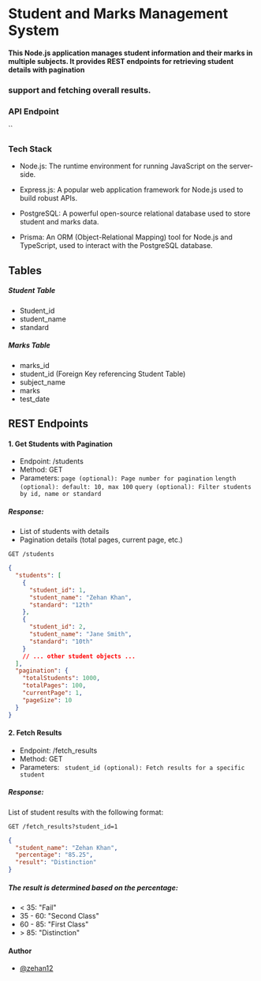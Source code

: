 # Student and Marks Management System

#### This Node.js application manages student information and their marks in multiple subjects. It provides REST endpoints for retrieving student details with pagination

### support and fetching overall results.

### API Endpoint
``

### Tech Stack
* Node.js: The runtime environment for running JavaScript on the server-side.

* Express.js: A popular web application framework for Node.js used to build robust APIs.

* PostgreSQL: A powerful open-source relational database used to store student and marks data.

* Prisma: An ORM (Object-Relational Mapping) tool for Node.js and TypeScript, used to interact with the PostgreSQL database.

## Tables

##### Student Table

- Student_id
- student_name
- standard

##### Marks Table

- marks_id
- student_id (Foreign Key referencing Student Table)
- subject_name
- marks
- test_date

## REST Endpoints

#### 1. Get Students with Pagination

- Endpoint: /students
- Method: GET
- Parameters:
  `page (optional): Page number for pagination`
  `length (optional): default: 10, max 100`
  `query (optional): Filter students by id, name or standard`

##### Response:

- List of students with details
- Pagination details (total pages, current page, etc.)

`GET /students`

```json
{
  "students": [
    {
      "student_id": 1,
      "student_name": "Zehan Khan",
      "standard": "12th"
    },
    {
      "student_id": 2,
      "student_name": "Jane Smith",
      "standard": "10th"
    }
    // ... other student objects ...
  ],
  "pagination": {
    "totalStudents": 1000,
    "totalPages": 100,
    "currentPage": 1,
    "pageSize": 10
  }
}
```

#### 2. Fetch Results

- Endpoint: /fetch_results
- Method: GET
- Parameters:
  ` student_id (optional): Fetch results for a specific student`

##### Response:

List of student results with the following format:

`GET /fetch_results?student_id=1`

```json
{
  "student_name": "Zehan Khan",
  "percentage": "85.25",
  "result": "Distinction"
}
```

##### The result is determined based on the percentage:

- &lt; 35: &quot;Fail&quot;
- 35 - 60: &quot;Second Class&quot;
- 60 - 85: &quot;First Class&quot;
- &gt; 85: &quot;Distinction&quot;

#### Author
- [@zehan12](https://www.github.com/zehan12)

